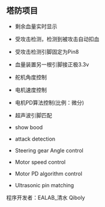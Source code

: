  ## 塔防项目

- 剩余血量实时显示
- 受攻击检测，检测到被攻击自动扣血
 - 受攻击检测引脚固定为Pin8
 - 血量装置另一根引脚接正极3.3v
- 舵机角度控制
- 电机速度控制
- 电机PD算法控制(比例：微分)
- 超声波引脚匹配


- show bood 
- attack detection
- Steering gear Angle control
- Motor speed control
- Motor PD algorithm control
- Ultrasonic pin matching


程序开发者：EALAB_清水  Qiboly
